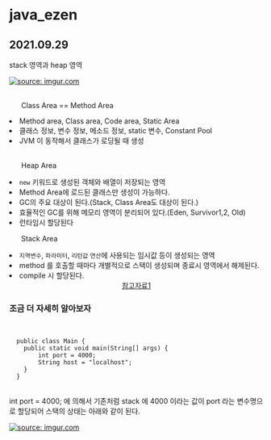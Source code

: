 # java_ezen

## 2021.09.29

<html>
  <head>stack 영역과 heap 영역</head>

<a href="https://imgur.com/XEiiO2t"><img src="https://i.imgur.com/XEiiO2t.png" title="source: imgur.com" /></a>
<br></br>
<ul>Class Area == Method Area</ul>
  <li>Method area, Class area, Code area, Static Area</li>
  <li>클래스 정보, 변수 정보, 메소드 정보, static 변수, Constant Pool</li>
  <li>JVM 이 동작해서 클래스가 로딩될 때 생성</li>
  <br>
<ul>Heap Area</ul>
  <li> <code>new</code> 키워드로 생성된 객체와 배열이 저장되는 영역</li>
  <li>Method Area에 로드된 클래스만 생성이 가능하다.</li>
  <li>GC의 주요 대상이 된다.(Stack, Class Area도 대상이 된다.)
  </li>
  <li>효율적인 GC를 위해 메모리 영역이 분리되어 있다.(Eden, Survivor1,2, Old)
  </li>
  <li>런타임시 할당된다</li>
  
<ul>Stack Area</ul>
  <li> <code>지역변수</code>, <code>파라미터</code>, <code>리턴값</code> <code>연산</code>에 사용되는 임시값 등이 생성되는 영역</li>
  <li> method 를 호출할 때마다 개별적으로 스택이 생성되며 종료시 영역에서 해제된다.</li>
  <li> compile 시 할당된다. </li>

<div align="center" style="border: 1px" class="href">
  <a href="https://velog.io/@ditt/JavaJVM-%EB%A9%94%EB%AA%A8%EB%A6%AC-%EC%98%81%EC%97%AD">참고자료1</a>
</div>

<h3> 조금 더 자세히 알아보자 </h3>
<br>

<code>
  public class Main {
    public static void main(String[] args) {
        int port = 4000;
        String host = "localhost";
    }
  }
</code><br>
  <p> int port = 4000; 에 의해서 기존처럼 stack 에 4000 이라는 값이 port 라는 변수명으로 할당되어 스택의 상태는 아래와 같이 된다. </p>
<a href="https://imgur.com/Ycf4Zdm"><img src="https://i.imgur.com/Ycf4Zdm.png" title="source: imgur.com" /></a>
<script src="https://gist.github.com/valorjj/41b9e64ec8dc68bad9533046cb68a8f1.js"></script>







</html>

